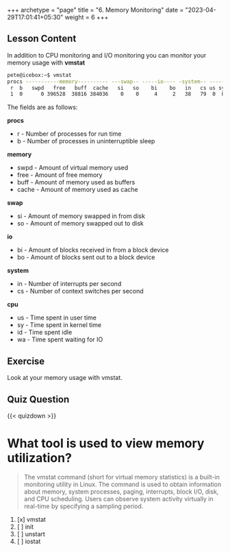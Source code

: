 +++
archetype = "page"
title = "6. Memory Monitoring"
date = "2023-04-29T17:01:41+05:30"
weight = 6
+++

## Lesson Content

In addition to CPU monitoring and I/O monitoring you can monitor your memory usage with **vmstat**

```bash
pete@icebox:~$ vmstat
procs -----------memory---------- ---swap-- -----io---- -system-- ------cpu-----
 r  b   swpd   free   buff  cache   si   so    bi    bo   in   cs us sy id wa st
 1  0      0 396528  38816 384036    0    0     4     2   38   79  0  0 99  0  0

```


The fields are as follows:

**procs**
* r - Number of processes for run time
* b - Number of processes in uninterruptible sleep


**memory**
* swpd - Amount of virtual memory used
* free - Amount of free memory
* buff - Amount of memory used as buffers
* cache - Amount of memory used as cache


**swap**
* si - Amount of memory swapped in from disk
* so - Amount of memory swapped out to disk


**io**
* bi - Amount of blocks received in from a block device
* bo - Amount of blocks sent out to a block device


**system**
* in - Number of interrupts per second
* cs - Number of context switches per second


**cpu**
* us - Time spent in user time
* sy - Time spent in kernel time
* id - Time spent idle
* wa - Time spent waiting for IO



## Exercise

Look at your memory usage with vmstat.

## Quiz Question

{{< quizdown >}}

# What tool is used to view memory utilization?

>The vmstat command (short for virtual memory statistics) is a built-in monitoring utility in Linux. The command is used to obtain information about memory, system processes, paging, interrupts, block I/O, disk, and CPU scheduling. Users can observe system activity virtually in real-time by specifying a sampling period.

1. [x] vmstat
2. [ ] init
3. [ ] unstart
4. [ ] iostat
